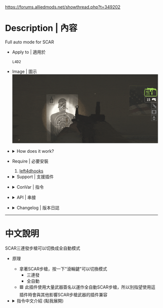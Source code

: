 https://forums.alliedmods.net/showthread.php?t=349202

# Description | 內容
Full auto mode for SCAR

* Apply to | 適用於
	```
	L4D2
	```

* Image | 圖示
    <br/>![miuwiki_autoscar_1](image/miuwiki_autoscar_1.gif)

* <details><summary>How does it work?</summary>

	* Use mouse3 to change mode when using scar
		* Triple Tap
		* Full Auto
	* 🟥 This plugin changed a lot of weapon settings when using Full Auto Scar
		* Don't expect this plugin is compatible with other plugins that modify scar weapon too
</details>

* Require | 必要安裝
	1. [left4dhooks](https://forums.alliedmods.net/showthread.php?t=321696)

* <details><summary>Support | 支援插件</summary>

	1. [l4d_drop](/l4d_drop): Allows players to drop the weapon they are holding
		* 玩家可自行丟棄手中的武器
	2. [l4d2_weapon_csgo_reload](/l4d2_weapon_csgo_reload): Quickswitch Reloading like CS2 in L4D2
		* 將武器改成現代遊戲的裝子彈機制 (仿CS2切槍裝彈設定)
</details>

* <details><summary>ConVar | 指令</summary>

	* cfg/sourcemod/miuwiki_autoscar.cfg
		```php
		// Scar full Auto cycle time. [min 0.03]
		miuwiki_autoscar_cycletime "0.11"

		// Scar full Auto reload time. [min 0.5, 0=Same as Triple Tap default reload time]
		miuwiki_autoscar_reloadtime "0"

		// 1=Enable chat notify, 0=Disable chat notify
		miuwiki_autoscar_notify "1"

		// Which mode by default when client joins server? 0=Triple Tap, 1=Full Auto
		miuwiki_autoscar_default "0"

		// Press which button to trigger full auto mode, 131072=Shift, 32=Use, 8192=Reload, 524288=Middle Mouse
		// You can add numbers together, ex: 655360=Shift + Middle Mouse
		miuwiki_autoscar_buttons "524288"
		```
</details>

* <details><summary>API | 串接</summary>

	* [miuwiki_autoscar.inc](scripting/include/miuwiki_autoscar.inc)
		```php
		library name: miuwiki_autoscar
		```
</details>

* <details><summary>Changelog | 版本日誌</summary>

	* v1.1h (2025-3-19)
		* Optimize client shoot sound

	* v1.0h (2025-2-15)
		* Optimize code to detect frame of scar rifle
		* Update cvars
		* Fixed unable to shoot or reload on windows server
		* Add sound when switch to Full Auto
		* Remove IsGettingUp singature
		* Can't switch mode when reloading
		* Add cfg and API
		* Replace StoreToAddress with SetEntData to prevent crash: tier0.dll + 0x1991d
		* Compatible with "l4d2_weapon_csgo_reload", "l4d_drop" by harry

	* Original & Credit
		* [LinLinLin](https://forums.alliedmods.net/showthread.php?t=349202)
</details>

- - - -
# 中文說明
SCAR三連發步槍可以切換成全自動模式

* 原理
	* 拿著SCAR步槍，按一下"滾輪鍵"可以切換模式
		* 三連發
		* 全自動
	* 🟥 此插件使用大量武器簽名以運作全自動SCAR步槍，所以別指望使用這插件時會與其他影響SCAR步槍武器的插件兼容

* <details><summary>指令中文介紹 (點我展開)</summary>

	* cfg/sourcemod/miuwiki_autoscar.cfg
		```php
		// 全自動SCAR步槍的射速. [最小: 0.03]
		miuwiki_autoscar_cycletime "0.11"

		// 全自動SCAR步槍的裝彈時間. [最小: 0.5, 0=與三連發模式裝彈時間一樣]
		miuwiki_autoscar_reloadtime "0"

		// 1=啟用提示, 0=不啟用提示
		miuwiki_autoscar_notify "1"

		// 玩家進來伺服器時預設使用何種模式, 0=三連發, 1=全自動
		miuwiki_autoscar_default "0"

		// 使用哪個按鍵切換模式? 131072=Shift鍵, 32=E鍵, 8192=R鍵, 524288=滾輪鍵
		// 可以數字相加, 譬如: 655360=必須同時按 "Shift鍵+滾輪鍵"
		miuwiki_autoscar_buttons "524288"
		```
</details>